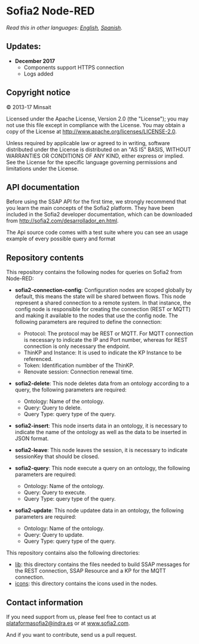 # Sofia2 Node-RED

*Read this in other languages: [English](README.md), [Spanish](README.es.md).*

## Updates:

* **December 2017**
	* Components support HTTPS connection 
	* Logs added


## Copyright notice

© 2013-17 Minsait

Licensed under the Apache License, Version 2.0 (the "License"); you may not use this file except in compliance with the License. You may obtain a copy of the License at http://www.apache.org/licenses/LICENSE-2.0.

Unless required by applicable law or agreed to in writing, software distributed under the License is distributed on an "AS IS" BASIS, WITHOUT WARRANTIES OR CONDITIONS OF ANY KIND, either express or implied. See the License for the specific language governing permissions and limitations under the License.

## API documentation

Before using the SSAP API for the first time, we strongly recommend that you learn the main concepts of the Sofia2 platform. They have been included in the Sofia2 developer documentation, which can be downloaded from http://sofia2.com/desarrollador_en.html.

The Api source code comes with a test suite where you can see an usage example of every possible query and format

## Repository contents
This repository contains the following nodes for queries on Sofia2 from Node-RED:

* **sofia2-connection-config**: Configuration nodes are scoped globally by default, this means the state will be shared between flows. This node represent a shared connection to a remote system. In that instance, the config node is responsible for creating the connection (REST or MQTT) and making it available to the nodes that use the config node. The following parameters are required to define the connection:
  * Protocol: The protocol may be REST or MQTT. For MQTT connection is necessary to indicate the IP and Port number, whereas for REST connection is only necessary the endpoint.
  * ThinKP and Instance: It is used to indicate the KP Instance to be referenced.
  * Token: Identification numbber of the ThinKP.
  * Renovate session: Connection renewal time.
  
* **sofia2-delete**: This node deletes data from an ontology according to a query, the following parameters are required:
  * Ontology: Name of the ontology.
  * Query: Query to delete.
  * Query Type: query type of the query.

* **sofia2-insert**: This node inserts data in an ontology, it is necessary to indicate the name of the ontology as well as the data to be inserted in JSON format.

* **sofia2-leave**: This node leaves the session, it is necessary to indicate sessionKey that should be closed.

* **sofia2-query**: This node execute a query on an ontology, the following parameters are required:
  * Ontology: Name of the ontology.
  * Query: Query to execute.
  * Query Type: query type of the query.
  
* **sofia2-update**: This node updatee data in an ontology, the following parameters are required:
  * Ontology: Name of the ontology.
  * Query: Query to update.
  * Query Type: query type of the query.

This repository contains also the following directories:

* [lib](lib): this directory contains the files needed to build SSAP messages for the REST connection, SSAP Resource and a KP for the MQTT connection.
* [icons](icons): this directory contains the icons used in the nodes.

## Contact information

If you need support from us, please feel free to contact us at [plataformasofia2@indra.es](mailto:plataformasofia2@indra.es) or at www.sofia2.com.

And if you want to contribute, send us a pull request.
